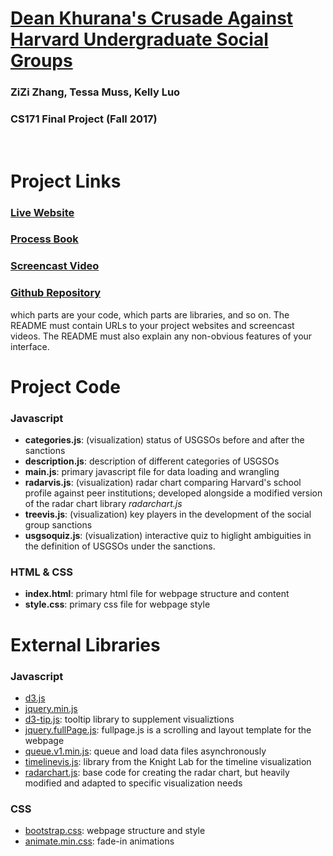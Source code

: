 [Dean Khurana's Crusade Against Harvard Undergraduate Social Groups](https://www.ziziberry.github.io)
======
###  ZiZi Zhang, Tessa Muss, Kelly Luo
###  CS171 Final Project (Fall 2017)  
&nbsp;
# Project Links
### [Live Website](http://www.ziziberry.github.io)
### [Process Book](https://docs.google.com/document/d/1DGIaF2ng46NAVub3uPMyiwnfLDLeKbN5lVuhvWiyTPg/edit?usp=sharing)
### [Screencast Video](youtube.com)
### [Github Repository](https://github.com/ziziberry/ziziberry.github.io)

which parts are your code, which parts are libraries, and so on. The README must contain URLs to your project websites and screencast videos. The README must also explain any non-obvious features of your interface.
&nbsp;
# Project Code

### Javascript
* **categories.js**: (visualization) status of USGSOs before and after the sanctions
* **description.js**: description of different categories of USGSOs
* **main.js**: primary javascript file for data loading and wrangling
* **radarvis.js**: (visualization) radar chart comparing Harvard's school profile against peer institutions; developed alongside a modified version of the radar chart library _radarchart.js_
* **treevis.js**: (visualization) key players in the development of the social group sanctions
* **usgsoquiz.js**: (visualization) interactive quiz to higlight ambiguities in the definition of USGSOs under the sanctions.

###  HTML & CSS
* **index.html**: primary html file for webpage structure and content 
* **style.css**: primary css file for webpage style
&nbsp;
# External Libraries

### Javascript
* [d3.js](https://d3js.org/)
* [jquery.min.js](https://jquery.com/)
* [d3-tip.js](https://github.com/Caged/d3-tip): tooltip library to supplement visualiztions 
* [jquery.fullPage.js](asynchronous): fullpage.js is a scrolling and layout template for the webpage
* [queue.v1.min.js](https://github.com/d3/d3-queue): queue and load data files asynchronously 
* [timelinevis.js](https://timeline.knightlab.com/): library from the Knight Lab for the timeline visualization
* [radarchart.js](http://bl.ocks.org/nbremer/6506614): base code for creating the radar chart, but heavily modified and adapted to specific visualization needs


### CSS
* [bootstrap.css](https://getbootstrap.com/): webpage structure and style
* [animate.min.css](https://daneden.github.io/animate.css/): fade-in animations